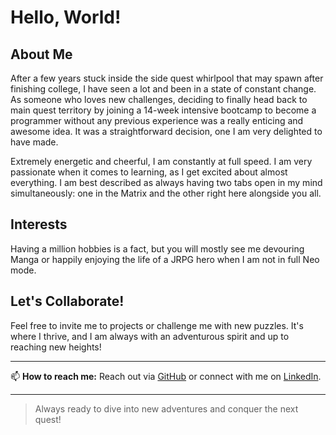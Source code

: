 # Hello, World! 

## About Me

After a few years stuck inside the side quest whirlpool that may spawn after finishing college, I have seen a lot and been in a state of constant change. As someone who loves new challenges, deciding to finally head back to main quest territory by joining a 14-week intensive bootcamp to become a programmer without any previous experience was a really enticing and awesome idea. It was a straightforward decision, one I am very delighted to have made.

Extremely energetic and cheerful, I am constantly at full speed. I am very passionate when it comes to learning, as I get excited about almost everything. I am best described as always having two tabs open in my mind simultaneously: one in the Matrix and the other right here alongside you all.

## Interests

Having a million hobbies is a fact, but you will mostly see me devouring Manga or happily enjoying the life of a JRPG hero when I am not in full Neo mode.

## Let's Collaborate!

Feel free to invite me to projects or challenge me with new puzzles. It's where I thrive, and I am always with an adventurous spirit and up to reaching new heights!

---

📫 **How to reach me:** Reach out via [GitHub]([https://github.com/yourusername](https://github.com/SaiyajinMachine)) or connect with me on [LinkedIn]([https://linkedin.com/in/yourprofile](https://www.linkedin.com/in/andreferreiradepinho/)).

---

> Always ready to dive into new adventures and conquer the next quest!
